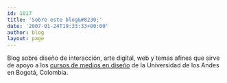 ```yaml
---
id: 1017
title: 'Sobre este blog&#8230;'
date: '2007-01-24T19:33:33+00:00'
author: blog
layout: page
---
```


Blog sobre diseño de interacción, arte digital, web y temas afines que sirve de apoyo a los [cursos de medios en diseño](http://aeon.uniandes.edu.co/medios/) de la Universidad de los Andes en Bogotá, Colombia.